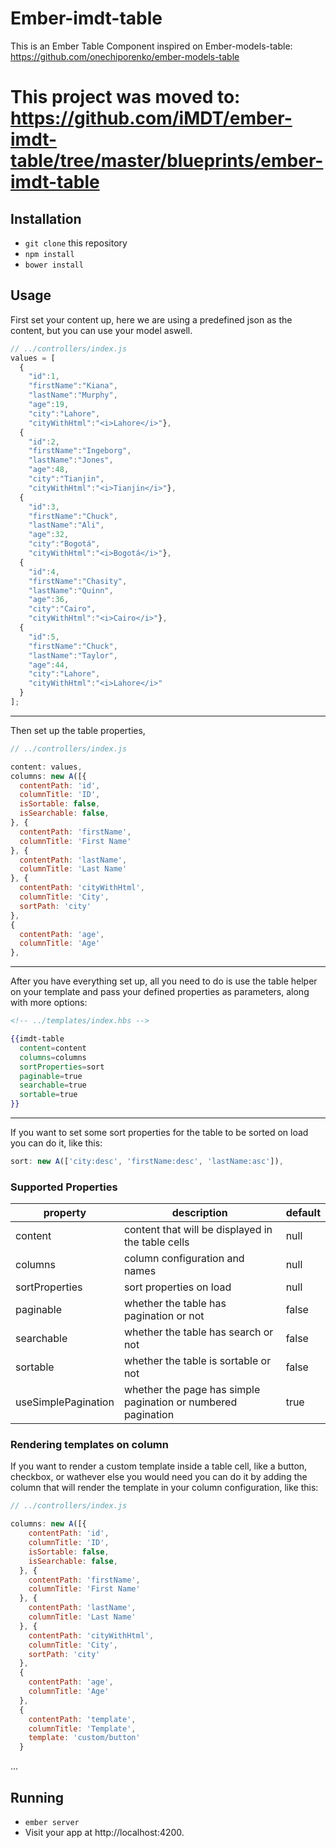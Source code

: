 # Ember-imdt-table
This is an Ember Table Component inspired on Ember-models-table: https://github.com/onechiporenko/ember-models-table
# This project was moved to: https://github.com/iMDT/ember-imdt-table/tree/master/blueprints/ember-imdt-table
## Installation

* `git clone` this repository
* `npm install`
* `bower install`

## Usage

First set your content up, here we are using a predefined json as the content, but you can use your model aswell.
```javascript
// ../controllers/index.js
values = [
  {
    "id":1,
    "firstName":"Kiana",
    "lastName":"Murphy",
    "age":19,
    "city":"Lahore",
    "cityWithHtml":"<i>Lahore</i>"},
  {
    "id":2,
    "firstName":"Ingeborg",
    "lastName":"Jones",
    "age":48,
    "city":"Tianjin",
    "cityWithHtml":"<i>Tianjin</i>"},
  {
    "id":3,
    "firstName":"Chuck",
    "lastName":"Ali",
    "age":32,
    "city":"Bogotá",
    "cityWithHtml":"<i>Bogotá</i>"},
  {
    "id":4,
    "firstName":"Chasity",
    "lastName":"Quinn",
    "age":36,
    "city":"Cairo",
    "cityWithHtml":"<i>Cairo</i>"},
  {
    "id":5,
    "firstName":"Chuck",
    "lastName":"Taylor",
    "age":44,
    "city":"Lahore",
    "cityWithHtml":"<i>Lahore</i>"
  }
];
```
---
Then set up the table properties,
```javascript
// ../controllers/index.js

content: values,
columns: new A([{
  contentPath: 'id',
  columnTitle: 'ID',
  isSortable: false,
  isSearchable: false,
}, {
  contentPath: 'firstName',
  columnTitle: 'First Name'
}, {
  contentPath: 'lastName',
  columnTitle: 'Last Name'
}, {
  contentPath: 'cityWithHtml',
  columnTitle: 'City',
  sortPath: 'city'
},
{
  contentPath: 'age',
  columnTitle: 'Age'
},
```
---
After you have everything set up, all you need to do is use the table helper on your template and pass your defined properties as parameters, along with more options:

```handlebars
<!-- ../templates/index.hbs -->

{{imdt-table
  content=content
  columns=columns
  sortProperties=sort
  paginable=true
  searchable=true
  sortable=true
}}
```
---
If you want to set some sort properties for the table to be sorted on load you can do it, like this:

```javascript
sort: new A(['city:desc', 'firstName:desc', 'lastName:asc']),
```

### Supported Properties
property|description|default
----|------|-----
content| content that will be displayed in the table cells|null
columns|column configuration and names|null
sortProperties|sort properties on load|null
paginable |whether the table has pagination or not|false
searchable|whether the table has search or not|false
sortable|whether the table is sortable or not|false
useSimplePagination|whether the page has simple pagination or numbered pagination|true


### Rendering templates on column
If you want to render a custom template inside a table cell, like a button, checkbox, or wathever else you would need you can do it by adding the column that will render the template in your column configuration, like this:
```Javascript
// ../controllers/index.js

columns: new A([{
    contentPath: 'id',
    columnTitle: 'ID',
    isSortable: false,
    isSearchable: false,
  }, {
    contentPath: 'firstName',
    columnTitle: 'First Name'
  }, {
    contentPath: 'lastName',
    columnTitle: 'Last Name'
  }, {
    contentPath: 'cityWithHtml',
    columnTitle: 'City',
    sortPath: 'city'
  },
  {
    contentPath: 'age',
    columnTitle: 'Age'
  },
  {
    contentPath: 'template',
    columnTitle: 'Template',
    template: 'custom/button'
  }
 ```
...
## Running

* `ember server`
* Visit your app at http://localhost:4200.
